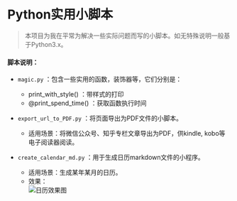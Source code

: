 # Python实用小脚本

>本项目为我在平常为解决一些实际问题而写的小脚本。如无特殊说明一般基于Python3.x。

#### 脚本说明：
- `magic.py` ：包含一些实用的函数，装饰器等，它们分别是：
  - print_with_style() ：带样式的打印
  - @print_spend_time() ：获取函数执行时间

- `export_url_to_PDF.py` ：将页面导出为PDF文件的小脚本。
  - 适用场景：将微信公众号、知乎专栏文章导出为PDF，供kindle, kobo等电子阅读器阅读。

- `create_calendar_md.py` ：用于生成日历markdown文件的小程序。
  - 适用场景：生成某年某月的日历。
  - 效果：<br>
  ![日历效果图](https://github.com/enify/python/blob/master/image/calender_md.png)

